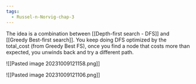 ```yaml
---
tags:
  - Russel-n-Norvig-chap-3
---
```

The idea is a combination between [[Depth-first search - DFS]] and [[Greedy Best-first search]]. You keep doing DFS optimized by the total_cost (from Greedy Best FS), once you find a node that costs more than expected, you unwinds back and try a different path.

![[Pasted image 20231009121158.png]]

![[Pasted image 20231009121106.png]]
